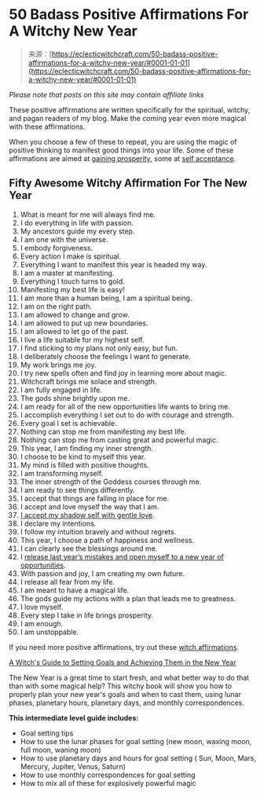 <!--yml
category: 未分类
date: 2024-06-12 18:14:56
-->

# 50 Badass Positive Affirmations For A Witchy New Year

> 来源：[https://eclecticwitchcraft.com/50-badass-positive-affirmations-for-a-witchy-new-year/#0001-01-01](https://eclecticwitchcraft.com/50-badass-positive-affirmations-for-a-witchy-new-year/#0001-01-01)

 *Please note that posts on this site may contain affiliate links*

These positive affirmations are written specifically for the spiritual, witchy, and pagan readers of my blog. Make the coming year even more magical with these affirmations.

When you choose a few of these to repeat, you are using the magic of positive thinking to manifest good things into your life. Some of these affirmations are aimed at [gaining prosperity](http://ww44.affinity.net/sssweb?enk=20489c128434bde9c774846ee353cc2fb6d2c320c7e2c5964543fc962edb2e0a42a3b2267163bb487b69e1d10cb2f7cc3e5d1076c4b1f13fe4e39ccb47afa14ea46e2931c833a19b83d6195569535fef4d04788f6cd53965dc84a57de2acaf06c8d698a6d2d8bdc35bda508317f38b84424ef9a7006f436d36b3b70fe5e04c95&mlenk=9a755d7ccc9f3e7330f50955e17134ad8685299b0492f8f84a6a1c33db9aa733031d47f79a9f4ac811238aed7c99a85ea2641fe6a430acfac84fcaaed0361ff4df4bcc1a8d0d9fe8a019a078ab30ff97066f47ece3618cceb91de50172c43ba2&subid=5004909&di=ky2dff0jkr02z9t90nkyq&cc=us&d=https%3A%2F%2Fwww.skillshare.com%2Fclasses%2FBe-Happy-Now-Law-of-Attraction-and-Self-Hypnosis-Effortless-Manifestation-Part-1%2F1128286623%3Fvia%3Dsearch-layout-grid), some at [self acceptance](http://ww44.affinity.net/sssweb?enk=20489c128434bde9c774846ee353cc2fb6d2c320c7e2c5964543fc962edb2e0a42a3b2267163bb487b69e1d10cb2f7cc3e5d1076c4b1f13fe4ba8b1432382d14b74cf4a88a7e30f68c381d36ad693addfa37792c1edb7ab17e2b6c6cbcdba24ec8d698a6d2d8bdc35bda508317f38b84424ef9a7006f436d36b3b70fe5e04c95&mlenk=9a755d7ccc9f3e7330f50955e17134ad8685299b0492f8f84a6a1c33db9aa733031d47f79a9f4ac811238aed7c99a85ea2641fe6a430acfac84fcaaed0361ff4df4bcc1a8d0d9fe8a019a078ab30ff97066f47ece3618cceb91de50172c43ba2&subid=5004909&di=ky2dffduop02z9t90nkyq&cc=us&d=https%3A%2F%2Fwww.skillshare.com%2Fclasses%2FDaily-Mindfulness%E2%80%94guidance-to-implement-into-everyday-living.%2F765159844%3Fvia%3Dsearch-layout-grid).

## Fifty Awesome Witchy Affirmation For The New Year

1.  What is meant for me will always find me.
2.  I do everything in life with passion.
3.  My ancestors guide my every step.
4.  I am one with the universe.
5.  I embody forgiveness.
6.  Every action I make is spiritual.
7.  Everything I want to manifest this year is headed my way.
8.  I am a master at manifesting.
9.  Everything I touch turns to gold.
10.  Manifesting my best life is easy!
11.  I am more than a human being, I am a spiritual being.
12.  I am on the right path.
13.  I am allowed to change and grow.
14.  I am allowed to put up new boundaries.
15.  I am allowed to let go of the past.
16.  I live a life suitable for my highest self.
17.  I find sticking to my plans not only easy, but fun.
18.  I deliberately choose the feelings I want to generate.
19.  My work brings me joy.
20.  I try new spells often and find joy in learning more about magic.
21.  Witchcraft brings me solace and strength.
22.  I am fully engaged in life.
23.  The gods shine brightly upon me.
24.  I am ready for all of the new opportunities life wants to bring me.
25.  I accomplish everything I set out to do with courage and strength.
26.  Every goal I set is achievable.
27.  Nothing can stop me from manifesting my best life.
28.  Nothing can stop me from casting great and powerful magic.
29.  This year, I am finding my inner strength.
30.  I choose to be kind to myself this year.
31.  My mind is filled with positive thoughts.
32.  I am transforming myself.
33.  The inner strength of the Goddess courses through me.
34.  I am ready to see things differently.
35.  I accept that things are falling in place for me.
36.  I accept and love myself the way that I am.
37.  [I accept my shadow self with gentle love](https://eclecticwitchcraft.com/self-love-spell/).
38.  I declare my intentions.
39.  I follow my intuition bravely and without regrets.
40.  This year, I choose a path of happiness and wellness.
41.  I can clearly see the blessings around me.
42.  I [release last year’s mistakes and open myself to a new year of opportunities](https://eclecticwitchcraft.com/pagan-new-year-traditions-what-does-a-witch-do-on-new-years/).
43.  With passion and joy, I am creating my own future.
44.  I release all fear from my life.
45.  I am meant to have a magical life.
46.  The gods guide my actions with a plan that leads me to greatness.
47.  I love myself.
48.  Every step I take in life brings prosperity.
49.  I am enough.
50.  I am unstoppable.

If you need more positive affirmations, try out these [witch affirmations](https://eclecticwitchcraft.com/witch-affirmations/).

[A Witch's Guide to Setting Goals and Achieving Them in the New Year](https://eclecticwitchcraft.com/newyear/)

The New Year is a great time to start fresh, and what better way to do that than with some magical help? This witchy book will show you how to properly plan your new year's goals and when to cast them, using lunar phases, planetary hours, planetary days, and monthly correspondences.

**This intermediate level guide includes:**

*   Goal setting tips
*   How to use the lunar phases for goal setting (new moon, waxing moon, full moon, waning moon)
*   How to use planetary days and hours for goal setting ( Sun, Moon, Mars, Mercury, Jupiter, Venus, Saturn)
*   How to use monthly correspondences for goal setting
*   How to mix all of these for explosively powerful magic